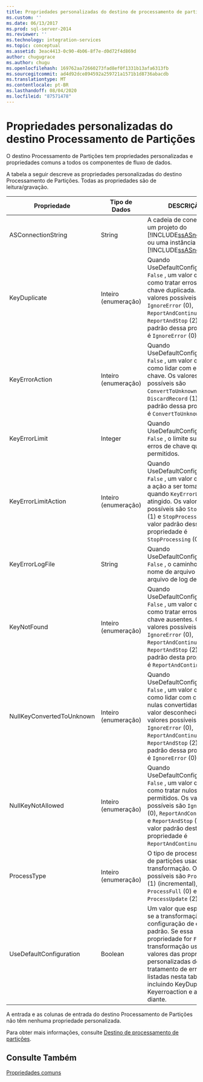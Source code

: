 ```yaml
---
title: Propriedades personalizadas do destino de processamento de partição | Microsoft Docs
ms.custom: ''
ms.date: 06/13/2017
ms.prod: sql-server-2014
ms.reviewer: ''
ms.technology: integration-services
ms.topic: conceptual
ms.assetid: 3eac4413-0c90-4b06-8f7e-d0d72f4d869d
author: chugugrace
ms.author: chugu
ms.openlocfilehash: 169762aa72660273fad8ef0f1331b13afa6313fb
ms.sourcegitcommit: ad4d92dce894592a259721a1571b1d8736abacdb
ms.translationtype: MT
ms.contentlocale: pt-BR
ms.lasthandoff: 08/04/2020
ms.locfileid: "87571478"
---
```

# <a name="partition-processing-destination-custom-properties"></a>Propriedades personalizadas do destino Processamento de Partições
  O destino Processamento de Partições tem propriedades personalizadas e propriedades comuns a todos os componentes de fluxo de dados.  
  
 A tabela a seguir descreve as propriedades personalizadas do destino Processamento de Partições. Todas as propriedades são de leitura/gravação.  
  
|Propriedade|Tipo de Dados|DESCRIÇÃO|  
|--------------|---------------|-----------------|  
|ASConnectionString|String|A cadeia de conexão com um projeto do [!INCLUDE[ssASnoversion](../../includes/ssasnoversion-md.md)] ou uma instância do [!INCLUDE[ssASnoversion](../../includes/ssasnoversion-md.md)].|  
|KeyDuplicate|Inteiro (enumeração)|Quando UseDefaultConfiguration é `False` , um valor que indica como tratar erros de chave duplicada. Os valores possíveis são `IgnoreError` (0), `ReportAndContinue` (1) e `ReportAndStop` (2). O valor padrão dessa propriedade é `IgnoreError` (0).|  
|KeyErrorAction|Inteiro (enumeração)|Quando UseDefaultConfiguration é `False` , um valor que indica como lidar com erros de chave. Os valores possíveis são `ConvertToUnknown` (0) e `DiscardRecord` (1). O valor padrão dessa propriedade é `ConvertToUnknown` (0).|  
|KeyErrorLimit|Integer|Quando UseDefaultConfiguration é `False` , o limite superior de erros de chave que são permitidos.|  
|KeyErrorLimitAction|Inteiro (enumeração)|Quando UseDefaultConfiguration é `False` , um valor que indica a ação a ser tomada quando `KeyErrorLimit` é atingido. Os valores possíveis são `StopLogging` (1) e `StopProcessing` (0). O valor padrão dessa propriedade é `StopProcessing` (0).|  
|KeyErrorLogFile|String|Quando UseDefaultConfiguration é `False` , o caminho e o nome de arquivo do arquivo de log de erros.|  
|KeyNotFound|Inteiro (enumeração)|Quando UseDefaultConfiguration é `False` , um valor que indica como tratar erros de chave ausentes. Os valores possíveis são `IgnoreError` (0), `ReportAndContinue` (1) e `ReportAndStop` (2). O valor padrão desta propriedade é `ReportAndContinue` (1).|  
|NullKeyConvertedToUnknown|Inteiro (enumeração)|Quando UseDefaultConfiguration é `False` , um valor que indica como lidar com chaves nulas convertidas para o valor desconhecido. Os valores possíveis são `IgnoreError` (0), `ReportAndContinue` (1) e `ReportAndStop` (2). O valor padrão dessa propriedade é `IgnoreError` (0).|  
|NullKeyNotAllowed|Inteiro (enumeração)|Quando UseDefaultConfiguration é `False` , um valor que indica como tratar nulos não permitidos. Os valores possíveis são `IgnoreError` (0), `ReportAndContinue` (1) e `ReportAndStop` (2). O valor padrão desta propriedade é `ReportAndContinue` (1).|  
|ProcessType|Inteiro (enumeração)|O tipo de processamento de partições usado pela transformação. Os valores possíveis são `ProcessAdd` (1) (incremental), `ProcessFull` (0) e `ProcessUpdate` (2).|  
|UseDefaultConfiguration|Boolean|Um valor que especifica se a transformação usa a configuração de erro padrão. Se essa propriedade for `False` , a transformação usará os valores das propriedades personalizadas de tratamento de erros listadas nesta tabela, incluindo KeyDuplicate, Keyerroaction e assim por diante.|  
  
 A entrada e as colunas de entrada do destino Processamento de Partições não têm nenhuma propriedade personalizada.  
  
 Para obter mais informações, consulte [Destino de processamento de partições](partition-processing-destination.md).  
  
## <a name="see-also"></a>Consulte Também  
 [Propriedades comuns](../common-properties.md)  
  
  

